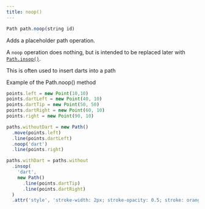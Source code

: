 ```yaml
---
title: noop()
---
```


```js
Path path.noop(string id)
```

Adds a placeholder path operation.

A `noop` operation does nothing, but is intended to be replaced later
with [`Path.insop()`](/reference/api/path/insop).

<Tip compact>This is often used to insert darts into a path</Tip>

<Example part="path_noop">
Example of the Path.noop() method
</Example>

```js
points.left = new Point(10,10)
points.dartLeft = new Point(40, 10)
points.dartTip = new Point(50, 50)
points.dartRight = new Point(60, 10)
points.right = new Point(90, 10)

paths.withoutDart = new Path()
  .move(points.left)
  .line(points.dartLeft)
  .noop('dart')
  .line(points.right)

paths.withDart = paths.without
  .insop(
    'dart',
    new Path()
      .line(points.dartTip)
      .line(points.dartRight)
  )
  .attr('style', 'stroke-width: 2px; stroke-opacity: 0.5; stroke: orange;')
```
